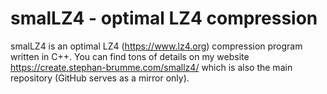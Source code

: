 # smalLZ4 - optimal LZ4 compression

smalLZ4 is an optimal LZ4 (https://www.lz4.org) compression program written in C++.
You can find tons of details on my website https://create.stephan-brumme.com/smallz4/ which is also the main repository (GitHub serves as a mirror only).
